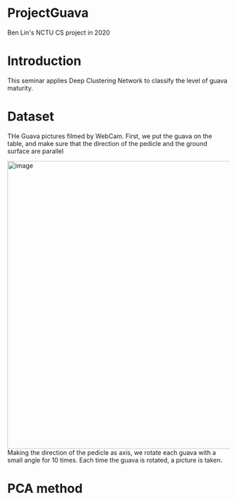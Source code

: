 # ProjectGuava
Ben Lin's NCTU CS project in 2020

# Introduction
This seminar applies Deep Clustering Network to classify the level of guava maturity.

# Dataset
THe Guava pictures filmed by WebCam. First, we put the guava on the table, and make sure that the direction of the pedicle and the ground surface are parallel 
<div>
<img width="653" alt="image" src="https://user-images.githubusercontent.com/63309875/133469786-1d151149-ca70-49fe-b4e4-b71a4f02b7cc.png" width=10% >
</div>
Making the direction of the pedicle as axis, we rotate each guava with a small angle for 10 times. Each time the guava is rotated, a picture is taken.  

# PCA method



